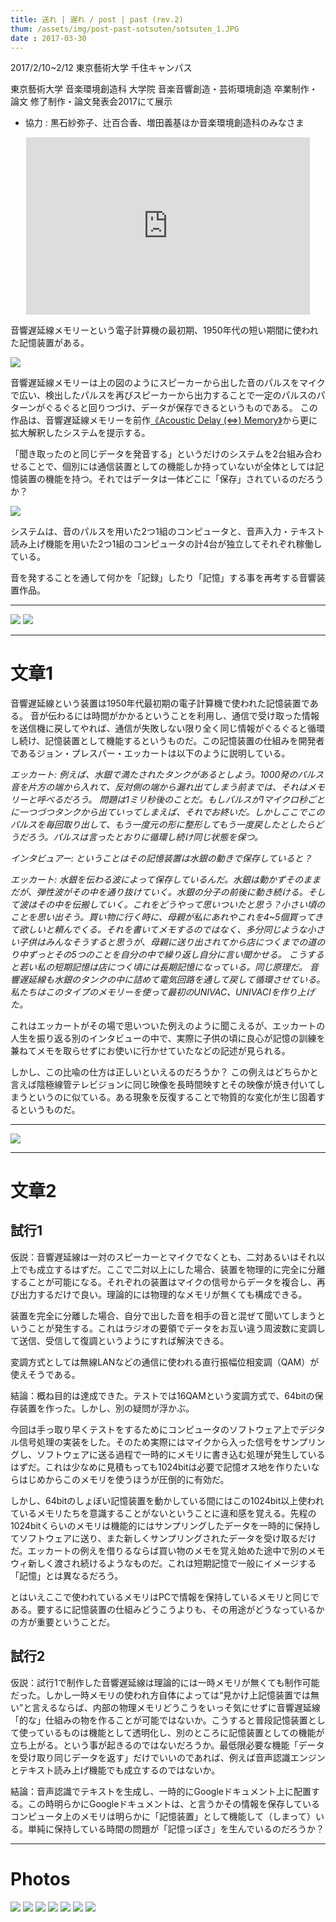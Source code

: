 ```yaml
---
title: 送れ | 遅れ / post | past (rev.2)
thum: /assets/img/post-past-sotsuten/sotsuten_1.JPG
date : 2017-03-30
---
```


2017/2/10~2/12 東京藝術大学 千住キャンパス

東京藝術大学 音楽環境創造科 大学院 音楽音響創造・芸術環境創造 卒業制作・論文 修了制作・論文発表会2017にて展示

- 協力 : 黒石紗弥子、辻百合香、増田義基ほか音楽環境創造科のみなさま


<div style="position:relative;width:90%;height: 0;
padding: 0 0 56.25%;overflow: hidden; margin:10px auto;"><iframe src="https://player.vimeo.com/video/210539692?color=ffffff" style="position:absolute;left:0;top:0; width:100%; height:100%;" frameborder="0" webkitallowfullscreen mozallowfullscreen allowfullscreen></iframe></div>

音響遅延線メモリーという電子計算機の最初期、1950年代の短い期間に使われた記憶装置がある。

![](/assets/img/post-past-sotsuten/adm_setsumei.png)


音響遅延線メモリーは上の図のようにスピーカーから出した音のパルスをマイクで広い、検出したパルスを再びスピーカーから出力することで一定のパルスのパターンがぐるぐると回りつづけ、データが保存できるというものである。
 この作品は、音響遅延線メモリーを前作[《Acoustic Delay (⇔) Memory》](/works/acoustic-delay-memory)から更に拡大解釈したシステムを提示する。

「聞き取ったのと同じデータを発音する」というだけのシステムを2台組み合わせることで、個別には通信装置としての機能しか持っていないが全体としては記憶装置の機能を持つ。それではデータは一体どこに「保存」されているのだろうか？

![](/assets/img/post-past-sotsuten/adm2_setsumei.png)

システムは、音のパルスを用いた2つ1組のコンピュータと、音声入力・テキスト読み上げ機能を用いた2つ1組のコンピュータの計4台が独立してそれぞれ稼働している。

音を発することを通して何かを「記録」したり「記憶」する事を再考する音響装置作品。

---

![](/assets/img/post-past-sotsuten/sotsuten_5.JPG)
![](/assets/img/post-past-sotsuten/sotsuten_2.JPG)

---

# 文章1

音響遅延線という装置は1950年代最初期の電子計算機で使われた記憶装置である。音が伝わるには時間がかかるということを利用し、通信で受け取った情報を送信機に戻してやれば、通信が失敗しない限り全く同じ情報がぐるぐると循環し続け、記憶装置として機能するというものだ。この記憶装置の仕組みを開発者であるジョン・プレスパー・エッカートは以下のように説明している。

*エッカート: 例えば、水銀で満たされたタンクがあるとしよう。1000発のパルス音を片方の端から入れて、反対側の端から漏れ出てしまう前までは、それはメモリーと呼べるだろう。
問題は1ミリ秒後のことだ。もしパルスが1マイクロ秒ごとに一つづつタンクから出ていってしまえば、それでお終いだ。しかしここでこのパルスを毎回取り出して、もう一度元の形に整形してもう一度戻したとしたらどうだろう。パルスは言ったとおりに循環し続け同じ状態を保つ。*

*インタビュアー: ということはその記憶装置は水銀の動きで保存していると？*

*エッカート: 水銀を伝わる波によって保存しているんだ。水銀は動かずそのままだが、弾性波がその中を通り抜けていく。水銀の分子の前後に動き続ける。そして波はその中を伝搬していく。これをどうやって思いついたと思う？小さい頃のことを思い出そう。買い物に行く時に、母親が私にあれやこれを4~5個買ってきて欲しいと頼んでくる。それを書いてメモするのではなく、多分同じような小さい子供はみんなそうすると思うが、母親に送り出されてから店につくまでの道のり中ずっとその5つのことを自分の中で繰り返し自分に言い聞かせる。
こうすると若い私の短期記憶は店につく頃には長期記憶になっている。同じ原理だ。
音響遅延線も水銀のタンクの中に詰めて電気回路を通して戻して循環させている。私たちはこのタイプのメモリーを使って最初のUNIVAC、UNIVACⅠを作り上げた。*これはエッカートがその場で思いついた例えのように聞こえるが、エッカートの人生を振り返る別のインタビューの中で、実際に子供の頃に良心が記憶の訓練を兼ねてメモを取らせずにお使いに行かせていたなどの記述が見られる。

しかし、この比喩の仕方は正しいといえるのだろうか？この例えはどちらかと言えば陰極線管テレビジョンに同じ映像を長時間映すとその映像が焼き付いてしまうというのに似ている。ある現象を反復することで物質的な変化が生じ固着するというものだ。


---

![](/assets/img/post-past-sotsuten/sotsuten_4.JPG)

---

# 文章2

## 試行1

仮説：音響遅延線は一対のスピーカーとマイクでなくとも、二対あるいはそれ以上でも成立するはずだ。ここで二対以上にした場合、装置を物理的に完全に分離することが可能になる。それぞれの装置はマイクの信号からデータを複合し、再び出力するだけで良い。理論的には物理的なメモリが無くても構成できる。

装置を完全に分離した場合、自分で出した音を相手の音と混ぜて聞いてしまうということが発生する。これはラジオの要領でデータをお互い違う周波数に変調して送信、受信して復調というようにすれば解決できる。

変調方式としては無線LANなどの通信に使われる直行振幅位相変調（QAM）が使えそうである。

結論：概ね目的は達成できた。テストでは16QAMという変調方式で、64bitの保存装置を作った。しかし、別の疑問が浮かぶ。

今回は手っ取り早くテストをするためにコンピュータのソフトウェア上でデジタル信号処理の実装をした。そのため実際にはマイクから入った信号をサンプリングし、ソフトウェアに送る過程で一時的にメモリに書き込む処理が発生しているはずだ。これは少なめに見積もっても1024bitは必要で記憶オス地を作りたいならはじめからこのメモリを使うほうが圧倒的に有効だ。

しかし、64bitのしょぼい記憶装置を動かしている間にはこの1024bit以上使われているメモリたちを意識することがないということに違和感を覚える。先程の1024bitくらいのメモリは機能的にはサンプリングしたデータを一時的に保持してソフトウェアに送り、また新しくサンプリングされたデータを受け取るだけだ。エッカートの例えを借りるならば買い物のメモを覚え始めた途中で別のメモウィ新しく渡され続けるようなものだ。これは短期記憶で一般にイメージする「記憶」とは異なるだろう。

とはいえここで使われているメモリはPCで情報を保持しているメモリと同じである。要するに記憶装置の仕組みどうこうよりも、その用途がどうなっているかの方が重要ということだ。

## 試行2

仮説：試行1で制作した音響遅延線は理論的には一時メモリが無くても制作可能だった。しかし一時メモリの使われ方自体によっては“見かけ上記憶装置では無い”と言えるならば、内部の物理メモリどうこうをいっそ気にせずに音響遅延線「的な」仕組みの物を作ることが可能ではないか。こうすると普段記憶装置として使っているものは機能として透明化し、別のところに記憶装置としての機能が立ち上がる。という事が起きるのではないだろうか。最低限必要な機能「データを受け取り同じデータを返す」だけでいいのであれば、例えば音声認識エンジンとテキスト読み上げ機能でも成立するのではないか。

結論：音声認識でテキストを生成し、一時的にGoogleドキュメント上に配置する。この時明らかにGoogleドキュメントは、と言うかその情報を保存しているコンピュータ上のメモリは明らかに「記憶装置」として機能して（しまって）いる。単純に保持している時間の問題が「記憶っぽさ」を生んでいるのだろうか？

---

# Photos

![](/assets/img/post-past-sotsuten/sotsuten_3.JPG)
![](/assets/img/post-past-sotsuten/sotsuten_6.JPG)
![](/assets/img/post-past-sotsuten/sotsuten_11.JPG)
![](/assets/img/post-past-sotsuten/sotsuten_7.JPG)
![](/assets/img/post-past-sotsuten/sotsuten_8.JPG)
![](/assets/img/post-past-sotsuten/sotsuten_9.JPG)
![](/assets/img/post-past-sotsuten/sotsuten_10.JPG)
